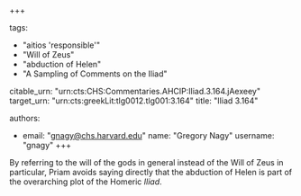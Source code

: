 +++

tags:
- "aitios &#39;responsible&#39;"
- "Will of Zeus"
- "abduction of Helen"
- "A Sampling of Comments on the Iliad"

citable_urn: "urn:cts:CHS:Commentaries.AHCIP:Iliad.3.164.jAexeey"
target_urn: "urn:cts:greekLit:tlg0012.tlg001:3.164"
title: "Iliad 3.164"

authors:
- email: "gnagy@chs.harvard.edu"
  name: "Gregory Nagy"
  username: "gnagy"
+++

<p>By referring to the will of the gods in general instead of the Will of Zeus in particular, Priam avoids saying directly that the abduction of Helen is part of the overarching plot of the Homeric <em>Iliad</em>.  </p>